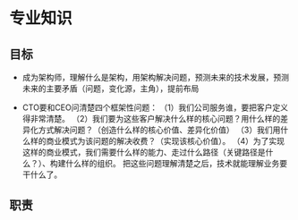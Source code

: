 # 专业知识

## 目标

- 成为架构师，理解什么是架构，用架构解决问题，预测未来的技术发展，预测未来的主要矛盾（问题，变化源，主角），提前布局

- CTO要和CEO问清楚四个框架性问题：
  （1）我们公司服务谁，要把客户定义得非常清楚。
  （2）我们要为这些客户解决什么样的核心问题？用什么样的差异化方式解决问题？（创造什么样的核心价值、差异化价值）
  （3）我们用什么样的商业模式为该问题的解决收费？（实现该核心价值）。
  （4）为了实现这样的商业模式，我们需要什么样的能力、走过什么路径（关键路径是什么？）、构建什么样的组织。
  把这些问题理解清楚之后，技术就能理解业务要干什么了。

## 职责

